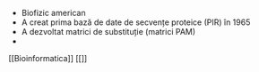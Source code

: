 - Biofizic american
- A creat prima bază de date de secvențe proteice (PIR) în 1965
- A dezvoltat matrici de substituție (matrici PAM)
- 










[[Bioinformatica]]
[[]]